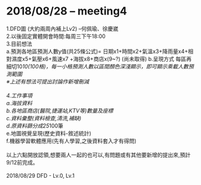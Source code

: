 # 2018/08/28 – meeting4
1.DFD圖 (大約兩周內補上Lv2) –何佩瑜、徐慶崴</br>
2.以後固定實體開會時間:每周三下午18:00</br>
3.目前想法</br>
  a.預測各地區預測人數y值(共25條公式)=
    日期x1+時間x2+氣溫x3+降雨量x4+相對濕度x5+氣壓x6+風速x7
    +海拔x8+商店x(9~?) (尚未取得)
	b.呈現方式
    每區再細切10*10(100格)，每一小格預測人數以區間顏色深淺顯示，即可顯示乘載人數預測範圍
</br>
※上述有想法可提出討論作新增刪減</br>
</br>
4.工作事項</br>
	a.海拔資料</br>
	b.各地區商店(醫院,捷運站,KTV等)數量及座標</br>
	c.資料彙整(資料檢查,清洗,補缺)</br>
	d.原資料篩分成25*100筆</br>
	e.地圖視覺呈現(歷史資料-敘述統計)</br>
	f.機器學習軟體應用(先有人學習,之後資料套入才有得問)</br>
</br>
以上六點開放認領,想要兩人一起的也可以,有問題或有其他要新增的提出來,預計9/12前完成。</br>
</br>
2018/08/29 DFD - Lv.0, Lv.1
 
 
